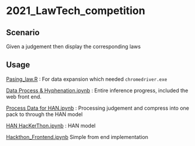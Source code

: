 # 2021_LawTech_competition

## Scenario
Given a judgement then display the corresponding laws

## Usage
[Pasing_law.R](https://github.com/ken19980727/2021_LawTech_competition/blob/main/Parsing_law.R) : For data expansion which needed `chromedriver.exe`

[Data Process & Hyphenation.ipynb](https://github.com/ken19980727/2021_LawTech_competition/blob/main/Data%20Process%20%26%20Hyphenation.ipynb) : Entire inference progress, included the web front end.

[Process Data for HAN.ipynb](https://github.com/ken19980727/2021_LawTech_competition/blob/main/Process%20Data%20for%20HAN.ipynb) : Processing judgement and compress into one pack to through the HAN model

[HAN HacKerThon.ipynb](https://github.com/ken19980727/2021_LawTech_competition/blob/main/HAN%20HacKerThon.ipynb) : HAN model

[Hackthon_Frontend.ipynb](https://) Simple from end implementation
